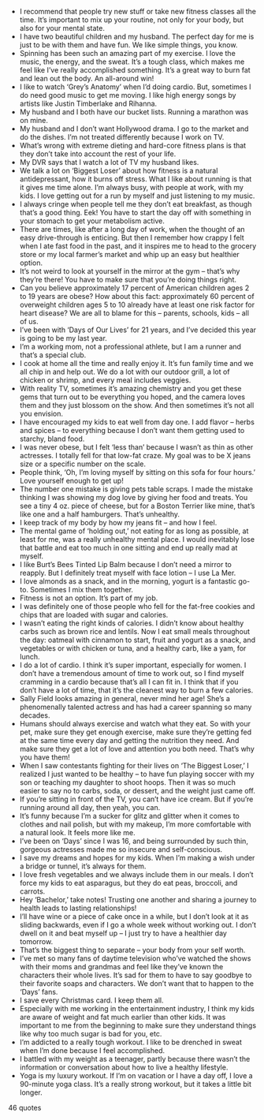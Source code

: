  - I recommend that people try new stuff or take new fitness classes all the time. It’s important to mix up your routine, not only for your body, but also for your mental state.
 - I have two beautiful children and my husband. The perfect day for me is just to be with them and have fun. We like simple things, you know.
 - Spinning has been such an amazing part of my exercise. I love the music, the energy, and the sweat. It’s a tough class, which makes me feel like I’ve really accomplished something. It’s a great way to burn fat and lean out the body. An all-around win!
 - I like to watch ‘Grey’s Anatomy’ when I’d doing cardio. But, sometimes I do need good music to get me moving. I like high energy songs by artists like Justin Timberlake and Rihanna.
 - My husband and I both have our bucket lists. Running a marathon was on mine.
 - My husband and I don’t want Hollywood drama. I go to the market and do the dishes. I’m not treated differently because I work on TV.
 - What’s wrong with extreme dieting and hard-core fitness plans is that they don’t take into account the rest of your life.
 - My DVR says that I watch a lot of TV my husband likes.
 - We talk a lot on ‘Biggest Loser’ about how fitness is a natural antidepressant, how it burns off stress. What I like about running is that it gives me time alone. I’m always busy, with people at work, with my kids. I love getting out for a run by myself and just listening to my music.
 - I always cringe when people tell me they don’t eat breakfast, as though that’s a good thing. Eek! You have to start the day off with something in your stomach to get your metabolism active.
 - There are times, like after a long day of work, when the thought of an easy drive-through is enticing. But then I remember how crappy I felt when I ate fast food in the past, and it inspires me to head to the grocery store or my local farmer’s market and whip up an easy but healthier option.
 - It’s not weird to look at yourself in the mirror at the gym – that’s why they’re there! You have to make sure that you’re doing things right.
 - Can you believe approximately 17 percent of American children ages 2 to 19 years are obese? How about this fact: approximately 60 percent of overweight children ages 5 to 10 already have at least one risk factor for heart disease? We are all to blame for this – parents, schools, kids – all of us.
 - I’ve been with ‘Days of Our Lives’ for 21 years, and I’ve decided this year is going to be my last year.
 - I’m a working mom, not a professional athlete, but I am a runner and that’s a special club.
 - I cook at home all the time and really enjoy it. It’s fun family time and we all chip in and help out. We do a lot with our outdoor grill, a lot of chicken or shrimp, and every meal includes veggies.
 - With reality TV, sometimes it’s amazing chemistry and you get these gems that turn out to be everything you hoped, and the camera loves them and they just blossom on the show. And then sometimes it’s not all you envision.
 - I have encouraged my kids to eat well from day one. I add flavor – herbs and spices – to everything because I don’t want them getting used to starchy, bland food.
 - I was never obese, but I felt ‘less than’ because I wasn’t as thin as other actresses. I totally fell for that low-fat craze. My goal was to be X jeans size or a specific number on the scale.
 - People think, ‘Oh, I’m loving myself by sitting on this sofa for four hours.’ Love yourself enough to get up!
 - The number one mistake is giving pets table scraps. I made the mistake thinking I was showing my dog love by giving her food and treats. You see a tiny 4 oz. piece of cheese, but for a Boston Terrier like mine, that’s like one and a half hamburgers. That’s unhealthy.
 - I keep track of my body by how my jeans fit – and how I feel.
 - The mental game of ‘holding out,’ not eating for as long as possible, at least for me, was a really unhealthy mental place. I would inevitably lose that battle and eat too much in one sitting and end up really mad at myself.
 - I like Burt’s Bees Tinted Lip Balm because I don’t need a mirror to reapply. But I definitely treat myself with face lotion – I use La Mer.
 - I love almonds as a snack, and in the morning, yogurt is a fantastic go-to. Sometimes I mix them together.
 - Fitness is not an option. It’s part of my job.
 - I was definitely one of those people who fell for the fat-free cookies and chips that are loaded with sugar and calories.
 - I wasn’t eating the right kinds of calories. I didn’t know about healthy carbs such as brown rice and lentils. Now I eat small meals throughout the day: oatmeal with cinnamon to start, fruit and yogurt as a snack, and vegetables or with chicken or tuna, and a healthy carb, like a yam, for lunch.
 - I do a lot of cardio. I think it’s super important, especially for women. I don’t have a tremendous amount of time to work out, so I find myself cramming in a cardio because that’s all I can fit in. I think that if you don’t have a lot of time, that it’s the cleanest way to burn a few calories.
 - Sally Field looks amazing in general, never mind her age! She’s a phenomenally talented actress and has had a career spanning so many decades.
 - Humans should always exercise and watch what they eat. So with your pet, make sure they get enough exercise, make sure they’re getting fed at the same time every day and getting the nutrition they need. And make sure they get a lot of love and attention you both need. That’s why you have them!
 - When I saw contestants fighting for their lives on ‘The Biggest Loser,’ I realized I just wanted to be healthy – to have fun playing soccer with my son or teaching my daughter to shoot hoops. Then it was so much easier to say no to carbs, soda, or dessert, and the weight just came off.
 - If you’re sitting in front of the TV, you can’t have ice cream. But if you’re running around all day, then yeah, you can.
 - It’s funny because I’m a sucker for glitz and glitter when it comes to clothes and nail polish, but with my makeup, I’m more comfortable with a natural look. It feels more like me.
 - I’ve been on ‘Days’ since I was 16, and being surrounded by such thin, gorgeous actresses made me so insecure and self-conscious.
 - I save my dreams and hopes for my kids. When I’m making a wish under a bridge or tunnel, it’s always for them.
 - I love fresh vegetables and we always include them in our meals. I don’t force my kids to eat asparagus, but they do eat peas, broccoli, and carrots.
 - Hey ‘Bachelor,’ take notes! Trusting one another and sharing a journey to health leads to lasting relationships!
 - I’ll have wine or a piece of cake once in a while, but I don’t look at it as sliding backwards, even if I go a whole week without working out. I don’t dwell on it and beat myself up – I just try to have a healthier day tomorrow.
 - That’s the biggest thing to separate – your body from your self worth.
 - I’ve met so many fans of daytime television who’ve watched the shows with their moms and grandmas and feel like they’ve known the characters their whole lives. It’s sad for them to have to say goodbye to their favorite soaps and characters. We don’t want that to happen to the ‘Days’ fans.
 - I save every Christmas card. I keep them all.
 - Especially with me working in the entertainment industry, I think my kids are aware of weight and fat much earlier than other kids. It was important to me from the beginning to make sure they understand things like why too much sugar is bad for you, etc.
 - I’m addicted to a really tough workout. I like to be drenched in sweat when I’m done because I feel accomplished.
 - I battled with my weight as a teenager, partly because there wasn’t the information or conversation about how to live a healthy lifestyle.
 - Yoga is my luxury workout. If I’m on vacation or I have a day off, I love a 90-minute yoga class. It’s a really strong workout, but it takes a little bit longer.

46 quotes